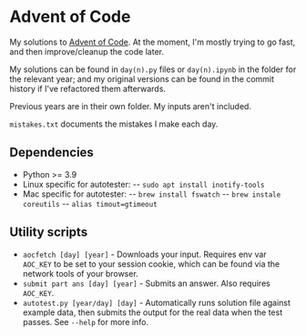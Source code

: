 # Advent of Code
My solutions to [Advent of Code](https://adventofcode.com).
At the moment, I'm mostly trying to go fast, and then improve/cleanup the code later.

My solutions can be found in `day(n).py` files or `day(n).ipynb` in the folder for the relevant year; and my original versions can be found in the commit history if I've refactored them afterwards.

Previous years are in their own folder.
My inputs aren't included.

`mistakes.txt` documents the mistakes I make each day.

## Dependencies
- Python >= 3.9
- Linux specific for autotester:
-- `sudo apt install inotify-tools` 
- Mac specific for autotester:
-- `brew install fswatch` 
-- `brew instale coreutils` 
-- `alias timout=gtimeout` 

## Utility scripts
- `aocfetch [day] [year]` - Downloads your input. Requires env var `AOC_KEY` to be set to your session cookie, which can be found via the network tools of your browser.
- `submit part ans [day] [year]` - Submits an answer. Also requires `AOC_KEY`.
- `autotest.py [year/day] [day]` - Automatically runs solution file against example data, then submits the output for the real data when the test passes. See `--help` for more info.